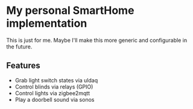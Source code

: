 # My personal SmartHome implementation

This is just for me. Maybe I'll make this more generic and configurable in the future.

## Features
* Grab light switch states via uldaq
* Control blinds via relays (GPIO)
* Control lights via zigbee2mqtt
* Play a doorbell sound via sonos
